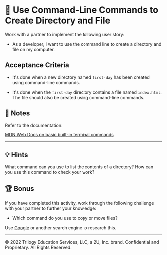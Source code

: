 # 📖 Use Command-Line Commands to Create Directory and File

Work with a partner to implement the following user story:

* As a developer, I want to use the command line to create a directory and file on my computer. 

## Acceptance Criteria

* It's done when a new directory named `first-day` has been created using command-line commands.

* It's done when the `first-day` directory contains a file named `index.html`. The file should also be created using command-line commands.

## 📝 Notes

Refer to the documentation: 

[MDN Web Docs on basic built-in terminal commands](https://developer.mozilla.org/en-US/docs/Learn/Tools_and_testing/Understanding_client-side_tools/Command_line#Basic_built-in_terminal_commands)

<!-- The deed is Done!✅  -->
---

## 💡 Hints

What command can you use to list the contents of a directory? How can you use this command to check your work?

<!-- (ls) is the cmd in Bash to list the contents of the current directory. You can use this after you've moved a file into a directory, to make sure it is there. And check if you can access it. You can also use it to see if you have other directories beneath the current directory. -->

## 🏆 Bonus

If you have completed this activity, work through the following challenge with your partner to further your knowledge:

* Which command do you use to copy or move files?

Use [Google](https://www.google.com) or another search engine to research this.

<!-- You use the (cp) cmd to copy and move files to another directory. You can also use the (mv) cmd, but it will not only copy and move the file, but will also remove it from it's original place. Better to use cp unless you are planning to move it and remove entirely from a directory. -->
---
© 2022 Trilogy Education Services, LLC, a 2U, Inc. brand. Confidential and Proprietary. All Rights Reserved.
